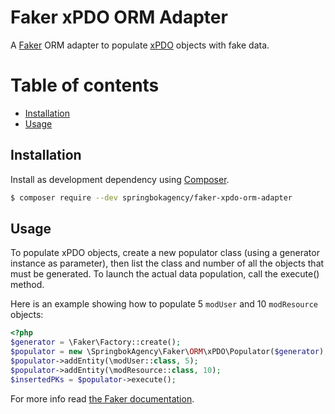 # Faker xPDO ORM Adapter

A [Faker](https://github.com/fzaninotto/Faker) ORM adapter to populate [xPDO](http://xpdo.org) objects with fake data.

# Table of contents

- [Installation](#installation)
- [Usage](#usage)

## Installation

Install as development dependency using [Composer](https://getcomposer.org).

``` bash
$ composer require --dev springbokagency/faker-xpdo-orm-adapter
```

## Usage
To populate xPDO objects, create a new populator class (using a generator instance as parameter), then list the class and number of all the objects that must be generated. To launch the actual data population, call the execute() method.

Here is an example showing how to populate 5 `modUser` and 10 `modResource` objects:

```php
<?php
$generator = \Faker\Factory::create();
$populator = new \SpringbokAgency\Faker\ORM\xPDO\Populator($generator);
$populator->addEntity(\modUser::class, 5);
$populator->addEntity(\modResource::class, 10);
$insertedPKs = $populator->execute();
```

For more info read [the Faker documentation](https://github.com/fzaninotto/Faker#populating-entities-using-an-orm-or-an-odm).